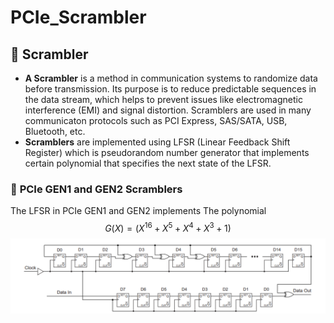 # PCIe_Scrambler
## 🔄 **Scrambler**
- **A Scrambler** is a method in communication systems to randomize data before transmission. Its purpose is to reduce predictable sequences in the data stream, which helps to prevent issues like electromagnetic interference (EMI) and signal distortion. Scramblers are used in many communicaton protocols such as PCI Express, SAS/SATA, USB, Bluetooth, etc. 
- **Scramblers** are implemented using LFSR (Linear Feedback Shift Register) which is pseudorandom number generator that implements certain polynomial that specifies the next state of the LFSR.

### 🔢 **PCIe GEN1 and GEN2 Scramblers**
The LFSR in PCIe GEN1 and GEN2  implements  The polynomial $$G(X) = (X^{16} + X^{5} + X^{4} + X^{3} + 1 )$$ 
![Scrambler Diagram](https://github.com/baselkelziye/PCIe_Scrambler/blob/main/images/scrambler_diagram.png?raw=true)
